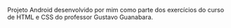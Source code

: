 Projeto Android desenvolvido por mim como parte dos exercícios do curso de HTML e CSS do professor Gustavo Guanabara.
